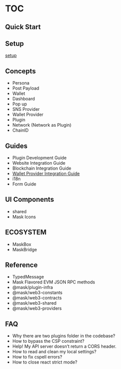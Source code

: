 # TOC

## Quick Start

## Setup

[setup](./setup.md)

## Concepts

- Persona
- Post Payload
- Wallet
- Dashboard
- Pop up
- SNS Provider
- Wallet Provider
- Plugin
- Network (Network as Plugin)
- ChainID

## Guides

- Plugin Development Guide
- Website Integration Guide
- Blockchain Integration Guide
- [Wallet Provider Integration Guide](./wallet-provider-integration.md)
- i18n
- Form Guide

## UI Components

- shared
- Mask Icons

## ECOSYSTEM

- MaskBox
- MaskBridge

## Reference

- TypedMessage
- Mask Flavored EVM JSON RPC methods
- @mask/plugin-infra
- @mask/web3-constants
- @mask/web3-contracts
- @mask/web3-shared
- @mask/web3-providers

## FAQ

- Why there are two plugins folder in the codebase?
- How to bypass the CSP constraint?
- Help! My API server doesn’t return a CORS header.
- How to read and clean my local settings?
- How to fix cspell errors?
- How to close react strict mode?
